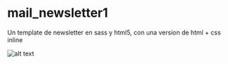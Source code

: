 # mail_newsletter1

Un template de newsletter en sass y html5, con una version de html + css inline

![alt text](https://raw.githubusercontent.com/noreibi/mail_newsletter1/master/screenshot.png)
